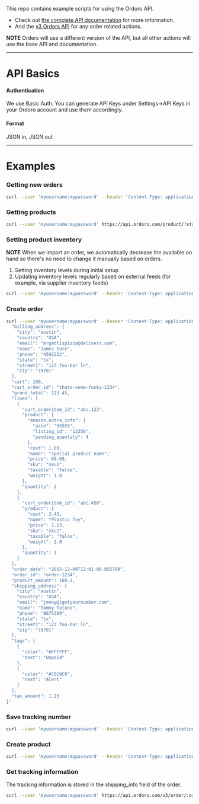 This repo contains example scripts for using the Ordoro API.
- Check out [the complete API documentation](http://docs.ordoro.apiary.io/) for more information.
- And the [v3 Orders API](https://devapiverson.docs.apiary.io) for any order related actions.

__NOTE__ Orders will use a different version of the API, but all other actions will use the base API and documentation.

***

# API Basics

#### Authentication

We use Basic Auth.
You can generate API Keys under Settings->API Keys in your Ordoro account and use them accordingly.

#### Format

JSON in, JSON out

***

# Examples

### Getting new orders

```sh
curl --user 'myusername:mypassword' --header 'Content-Type: application/json' https://api.ordoro.com/v3/order?status=awaiting_fulfillment
```

### Getting products

```sh
curl --user 'myusername:mypassword' https://api.ordoro.com/product/?status=active
```

### Setting product inventory

__NOTE__ When we import an order, we automatically decrease the available on hand so there's no need to change it manually based on orders.

1. Setting inventory levels during initial setup
2. Updating inventory levels regularly based on external feeds (for example, via supplier inventory feeds)

```sh
curl --user 'myusername:mypassword' --header 'Content-Type: application/json' --request PUT --data '{"on_hand":99}' https://api.ordoro.com/product/:sku/warehouse/:warehouse_id/
```

### Create order

```sh
curl --user 'myusername:mypassword' --header 'Content-Type: application/json' --request POST https://api.ordoro.com/v3/order --data '{
  "billing_address": {
    "city": "austin",
    "country": "USA",
    "email": "mrgattispizza@delivers.com",
    "name": "James Eure",
    "phone": "4592222",
    "state": "tx",
    "street1": "123 foo-bar ln",
    "zip": "78701"
  },
  "cart": 100,
  "cart_order_id": "thats-some-funky-1234",
  "grand_total": 123.45,
  "lines": [
    {
      "cart_orderitem_id": "abc.123",
      "product": {
        "amazon_extra_info": {
          "asin": "55555",
          "listing_id": "12356",
          "pending_quantity": 4
        },
        "cost": 1.69,
        "name": "special product name",
        "price": 69.69,
        "sku": "sku1",
        "taxable": "false",
        "weight": 1.0
      },
      "quantity": 2
    },
    {
      "cart_orderitem_id": "abc.456",
      "product": {
        "cost": 3.45,
        "name": "Plastic Toy",
        "price": 1.23,
        "sku": "sku2",
        "taxable": "false",
        "weight": 2.0
      },
      "quantity": 1
    }
  ],
  "order_date": "2015-12-09T12:01:00.855700",
  "order_id": "order-1234",
  "product_amount": 100.1,
  "shipping_address": {
    "city": "austin",
    "country": "USA",
    "email": "jenny@igotyournumber.com",
    "name": "Tommy Tutone",
    "phone": "8675309",
    "state": "tx",
    "street1": "123 foo-bar ln",
    "zip": "78701"
  },
  "tags": [
    {
      "color": "#FFFFFF",
      "text": "Unpaid"
    },
    {
      "color": "#C0C0C0",
      "text": "Alert"
    }
  ],
  "tax_amount": 1.23
}'
```

### Save tracking number

```sh
curl --user 'myusername:mypassword' --header 'Content-Type: application/json' --request POST --data '{"tracking_number": "1234-lkjd", "cost": 7.00, "ship_date": "2016-03-07T06:06:06.123456-06:00", "shipping_method": "rail", "carrier_name": "DHL", "notify_bill_to": false, "notify_ship_to": true, "notify_cart": true}' https://api.ordoro.com/v3/order/:order_number/shipping_info
```

### Create product

```sh
curl --user 'myusername:mypassword' --header 'Content-Type: application/json' --request POST --data '{"sku": "unique-sku", "name": "displayme"}' https://api.ordoro.com/product/
```

### Get tracking information

The tracking information is stored in the shipping_info field of the order.

```sh
curl --user 'myusername:mypassword' https://api.ordoro.com/v3/order/:order_number
```
